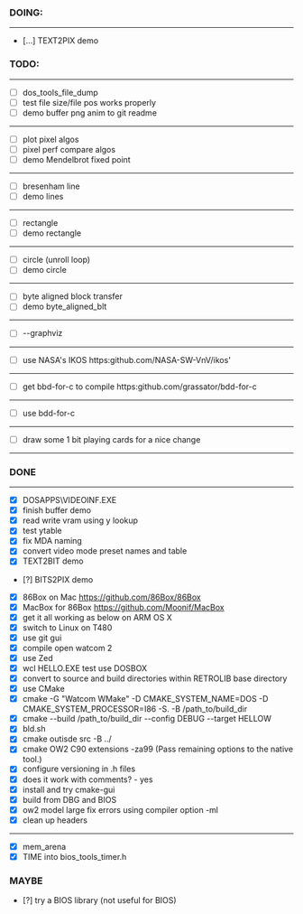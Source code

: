 ### DOING:
---
- [...] TEXT2PIX demo

### TODO:
---
- [ ] dos_tools_file_dump
- [ ] test file size/file pos works properly
- [ ] demo buffer png anim to git readme
---
- [ ] plot pixel algos
- [ ] pixel perf compare algos
- [ ] demo Mendelbrot fixed point
---
- [ ] bresenham line
- [ ] demo lines
---
- [ ] rectangle
- [ ] demo rectangle
---
- [ ] circle (unroll loop)
- [ ] demo circle
---
- [ ] byte aligned block transfer
- [ ] demo byte_aligned_blt

---
- [ ] --graphviz

---
- [ ] use NASA's IKOS https:github.com/NASA-SW-VnV/ikos'

---
- [ ] get bbd-for-c to compile https:github.com/grassator/bdd-for-c

---
- [ ] use bdd-for-c

---
- [ ] draw some 1 bit playing cards for a nice change

---
### DONE
---
- [x] DOSAPPS\VIDEOINF.EXE
- [x] finish buffer demo
- [x] read write vram using y lookup
- [x] test ytable
- [x] fix MDA naming
- [X] convert video mode preset names and table
- [x] TEXT2BIT demo
- [?] BITS2PIX demo
- [x] 86Box on Mac https://github.com/86Box/86Box
- [x] MacBox for 86Box https://github.com/Moonif/MacBox
- [x] get it all working as below on ARM OS X
- [x] switch to Linux on T480
- [x] use git gui
- [x] compile open watcom 2
- [x] use Zed
- [x] wcl HELLO.EXE test use DOSBOX
- [x] convert to source and build directories within RETROLIB base directory
- [x] use CMake
- [x] cmake -G "Watcom WMake" -D CMAKE_SYSTEM_NAME=DOS -D CMAKE_SYSTEM_PROCESSOR=I86 -S. -B /path_to/build_dir
- [x] cmake --build /path_to/build_dir --config DEBUG --target HELLOW
- [x] bld.sh
- [x] cmake outisde src -B ../
- [x] cmake OW2 C90 extensions -za99 (Pass remaining options to the native tool.)
- [x] configure versioning in .h files
- [x] does it work with comments? - yes
- [x] install and try cmake-gui
- [x] build from DBG and BIOS
- [x] ow2 model large fix errors using compiler option -ml
- [x] clean up headers

---
- [x] mem_arena
- [x] TIME into bios_tools_timer.h

### MAYBE

- [?] try a BIOS library (not useful for BIOS)
